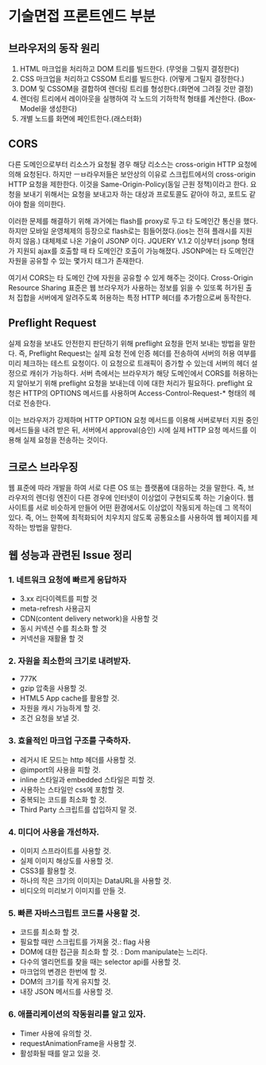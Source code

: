# 기술면접 프론트엔드 부분

## 브라우저의 동작 원리

1. HTML 마크업을 처리하고 DOM 트리를 빌드한다. (무엇을 그릴지 결정한다)
2. CSS 마크업을 처리하고 CSSOM 트리를 빌드한다. (어떻게 그릴지 결정한다.)
3. DOM 및 CSSOM을 결합하여 렌더링 트리를 형성한다.(화면에 그려질 것만 결정)
4. 렌더링 트리에서 레이아웃을 실행하여 각 노드의 기하학적 형태를 계산한다. (Box-Model을 생성한다)
5. 개별 노드를 화면에 페인트한다.(래스터화)

## CORS

다른 도메인으로부터 리소스가 요청될 경우 해당 리소스는 cross-origin HTTP 요청에 의해 요청된다. 하지만 ㅡㅂ라우저들은 보안상의 이유로 스크립트에서의 cross-origin HTTP 요청을 제한한다. 이것을 Same-Origin-Policy(동일 근원 정책)이라고 한다. 요청을 보내기 위해서는 요청을 보내고자 하는 대상과 프로토콜도 같아야 하고, 포트도 같아야 함을 의미한다.

이러한 문제를 해결하기 위해 과거에는 flash를 proxy로 두고 타 도메인간 통신을 했다. 하지만 모바일 운영체제의 등장으로 flash로는 힘들어졌다.(ios는 전혀 플래시를 지원하지 않음.) 대체제로 나온 기술이 JSONP 이다. JQUERY V.1.2 이상부터 jsonp 형태가 지원되 ajax를 호출할 때 타 도메인간 호출이 가능해졌다. JSONP에는 타 도메인간 자원을 공유할 수 있는 몇가지 태그가 존재한다.

여기서 CORS는 타 도메인 간에 자원을 공유할 수 있게 해주는 것이다. Cross-Origin Resource Sharing 표준은 웹 브라우저가 사용하는 정보를 읽을 수 있또록 허가된 출처 집합을 서버에게 알려주도록 허용하는 특정 HTTP 헤더를 추가함으로써 동작한다.

## Preflight Request

실제 요청을 보내도 안전한지 판단하기 위해 preflight 요청을 먼저 보내는 방법을 말한다. 즉, Preflight Request는 실제 요청 전에 인증 헤더를 전송하여 서버의 허용 여부를 미리 체크하는 테스트 요청이다. 이 요청으로 트래픽이 증가할 수 있는데 서버의 헤더 설정으로 캐쉬가 가능하다. 서버 측에서는 브라우저가 해당 도메인에서 CORS를 허용하는지 알아보기 위해 preflight 요청을 보내는데 이에 대한 처리가 필요하다. preflight 요청은 HTTP의 OPTIONS 메서드를 사용하며 Access-Control-Request-* 형태의 헤더로 전송한다.

이는 브라우저가 강제하며 HTTP OPTION 요청 메서드를 이용해 서버로부터 지원 중인 메서드들을 내려 받은 뒤, 서버에서 approval(승인) 시에 실제 HTTP 요청 메서드를 이용해 실제 요청을 전송하는 것이다.

## 크로스 브라우징

웹 표준에 따라 개발을 하여 서로 다른 OS 또는 플랫폼에 대응하는 것을 말한다. 즉, 브라우저의 렌더링 엔진이 다른 경우에 인터넷이 이상없이 구현되도록 하는 기술이다. 웹 사이트를 서로 비슷하게 만들어 어떤 환경에서도 이상없이 작동되게 하는데 그 목적이 있다. 즉, 어느 한쪽에 최적화되어 치우치지 않도록 공통요소를 사용하여 웹 페이지를 제작하는 방법을 말한다.


## 웹 성능과 관련된 Issue 정리

### 1. 네트워크 요청에 빠르게 응답하자
 - 3.xx 리다이렉트를 피할 것
 - meta-refresh 사용금지
 - CDN(content delivery network)을 사용할 것
 - 동시 커넥션 수를 최소화 할 것
 - 커넥션을 재활욜 할 것

### 2. 자원을 최소한의 크기로 내려받자.
 - 777K
 - gzip 압축을 사용할 것.
 - HTML5 App cache를 활용할 것.
 - 자원을 캐시 가능하게 할 것.
 - 조건 요청을 보낼 것.

### 3. 효율적인 마크업 구조를 구축하자.

 - 레거시 IE 모드는 http 헤더를 사용할 것.
 - @import의 사용을 피할 것.
 - inline 스타일과 embedded 스타일은 피할 것.
 - 사용하는 스타일만 css에 포함할 것.
 - 중복되는 코드를 최소화 할 것.
 - Third Party 스크립트를 삽입하지 말 것.

### 4. 미디어 사용을 개선하자.
 - 이미지 스프라이트를 사용할 것.
 - 실제 이미지 해상도를 사용할 것.
 - CSS3를 활용할 것.
 - 하나의 작은 크기의 이미지는 DataURL을 사용할 것.
 - 비디오의 미리보기 이미지를 만들 것.

### 5. 빠른 자바스크립트 코드를 사용할 것.
 - 코드를 최소화 할 것.
 - 필요할 때만 스크립트를 가져올 것.: flag 사용
 - DOM에 대한 접근을 최소화 할 것. : Dom manipulate는 느리다.
 - 다수의 엘리먼트를 찾을 때는 selector api를 사용할 것.
 - 마크업의 변경은 한번에 할 것.
 - DOM의 크기를 작게 유지할 것.
 - 내장 JSON 메서드를 사용할 것.

### 6. 애플리케이션의 작동원리를 알고 있자.
 - Timer 사용에 유의할 것.
 - requestAnimationFrame을 사용할 것.
 - 활성화될 때를 알고 있을 것.